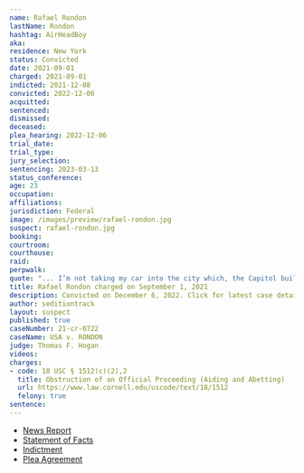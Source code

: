 ```yaml
---
name: Rafael Rondon
lastName: Rondon
hashtag: AirHeadBoy
aka:
residence: New York
status: Convicted
date: 2021-09-01
charged: 2021-09-01
indicted: 2021-12-08
convicted: 2022-12-06
acquitted:
sentenced:
dismissed:
deceased:
plea_hearing: 2022-12-06
trial_date:
trial_type:
jury_selection:
sentencing: 2023-03-13
status_conference:
age: 23
occupation:
affiliations:
jurisdiction: Federal
image: /images/preview/rafael-rondon.jpg
suspect: rafael-rondon.jpg
booking:
courtroom:
courthouse:
raid:
perpwalk:
quote: "... I’m not taking my car into the city which, the Capitol building I’m about to break into."
title: Rafael Rondon charged on September 1, 2021
description: Convicted on December 6, 2022. Click for latest case details.
author: seditiontrack
layout: suspect
published: true
caseNumber: 21-cr-0722
caseName: USA v. RONDON
judge: Thomas F. Hogan
videos:
charges:
- code: 18 USC § 1512(c)(2),2
  title: Obstruction of an Official Proceeding (Aiding and Abetting)
  url: https://www.law.cornell.edu/uscode/text/18/1512
  felony: true
sentence:
---
```

- [News Report](https://www.wwnytv.com/2021/10/01/watertown-man-his-mother-facing-federal-charges-jan-6th-capitol-riot/)
- [Statement of Facts](https://extremism.gwu.edu/sites/g/files/zaxdzs2191/f/Maryann%20Mooney-Rondon%20and%20Rafael%20Rondon%20Statement%20of%20Facts.pdf)
- [Indictment](https://extremism.gwu.edu/sites/g/files/zaxdzs2191/f/Maryann%20Mooney-Rondon%20and%20Rafael%20Rondon%20Indictment.pdf)
- [Plea Agreement](https://www.justice.gov/usao-dc/case-multi-defendant/file/1562791/download)
